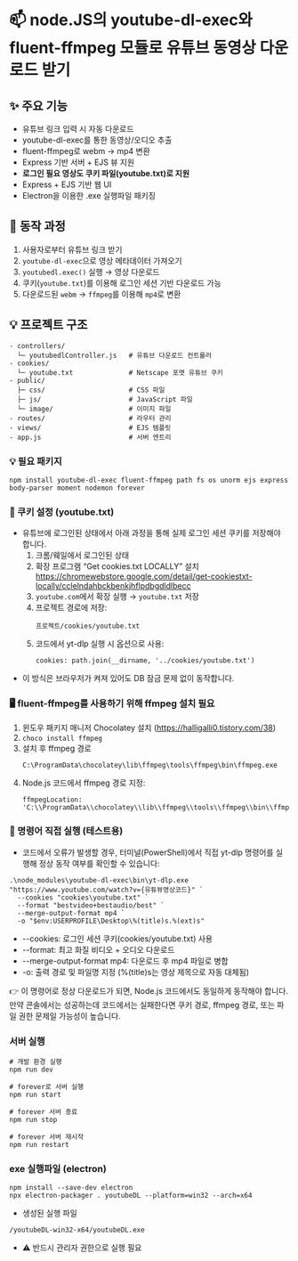 # 📫 node.JS의 youtube-dl-exec와 fluent-ffmpeg 모듈로 유튜브 동영상 다운로드 받기

## ✨ 주요 기능
- 유튜브 링크 입력 시 자동 다운로드
- youtube-dl-exec를 통한 동영상/오디오 추출
- fluent-ffmpeg로 webm → mp4 변환
- Express 기반 서버 + EJS 뷰 지원
- **로그인 필요 영상도 쿠키 파일(youtube.txt)로 지원**
- Express + EJS 기반 웹 UI
- Electron을 이용한 .exe 실행파일 패키징

## 📌 동작 과정
1. 사용자로부터 유튜브 링크 받기
2. `youtube-dl-exec`으로 영상 메타데이터 가져오기
3. `youtubedl.exec()` 실행 → 영상 다운로드
4. 쿠키(`youtube.txt`)를 이용해 로그인 세션 기반 다운로드 가능
5. 다운로드된 `webm` → `ffmpeg`를 이용해 `mp4`로 변환

## 💡 프로젝트 구조
```
- controllers/
  └─ youtubedlController.js   # 유튜브 다운로드 컨트롤러
- cookies/
  └─ youtube.txt              # Netscape 포맷 유튜브 쿠키
- public/
  ├─ css/                     # CSS 파일
  ├─ js/                      # JavaScript 파일
  └─ image/                   # 이미지 파일
- routes/                     # 라우터 관리
- views/                      # EJS 템플릿
- app.js                      # 서버 엔트리

```

### 💡 필요 패키지
```
npm install youtube-dl-exec fluent-ffmpeg path fs os unorm ejs express body-parser moment nodemon forever
```

### 🔑 쿠키 설정 (youtube.txt)
- 유튜브에 로그인된 상태에서 아래 과정을 통해 실제 로그인 세션 쿠키를 저장해야 합니다.
  1. 크롬/웨일에서 로그인된 상태
  2. 확장 프로그램 “Get cookies.txt LOCALLY” 설치
      https://chromewebstore.google.com/detail/get-cookiestxt-locally/cclelndahbckbenkjhflpdbgdldlbecc
  3. `youtube.com`에서 확장 실행 → `youtube.txt` 저장
  4. 프로젝트 경로에 저장:
      ```
      프로젝트/cookies/youtube.txt
      ```
  5. 코드에서 yt-dlp 실행 시 옵션으로 사용:
      ```
      cookies: path.join(__dirname, '../cookies/youtube.txt')
      ```
- 이 방식은 브라우저가 켜져 있어도 DB 잠금 문제 없이 동작합니다.


### 🖥 fluent-ffmpeg를 사용하기 위해 ffmpeg 설치 필요
1. 윈도우 패키지 매니저 Chocolatey 설치 (https://halligalli0.tistory.com/38)
2. `choco install ffmpeg`
3. 설치 후 ffmpeg 경로
    ```
    C:\ProgramData\chocolatey\lib\ffmpeg\tools\ffmpeg\bin\ffmpeg.exe
    ```
4. Node.js 코드에서 ffmpeg 경로 지정:
    ```
    ffmpegLocation: 'C:\\ProgramData\\chocolatey\\lib\\ffmpeg\\tools\\ffmpeg\\bin\\ffmpeg.exe'
    ```

### 🔧 명령어 직접 실행 (테스트용)
- 코드에서 오류가 발생할 경우, 터미널(PowerShell)에서 직접 yt-dlp 명령어를 실행해 정상 동작 여부를 확인할 수 있습니다:
```
.\node_modules\youtube-dl-exec\bin\yt-dlp.exe "https://www.youtube.com/watch?v={유튜뷰영상코드}" `
  --cookies "cookies\youtube.txt" `
  --format "bestvideo+bestaudio/best" `
  --merge-output-format mp4 `
  -o "$env:USERPROFILE\Desktop\%(title)s.%(ext)s"
```
  - --cookies: 로그인 세션 쿠키(cookies/youtube.txt) 사용
  - --format: 최고 화질 비디오 + 오디오 다운로드
  - --merge-output-format mp4: 다운로드 후 mp4 파일로 병합
  - -o: 출력 경로 및 파일명 지정 (%(title)s는 영상 제목으로 자동 대체됨)

👉 이 명령어로 정상 다운로드가 되면, Node.js 코드에서도 동일하게 동작해야 합니다.  
만약 콘솔에서는 성공하는데 코드에서는 실패한다면 쿠키 경로, ffmpeg 경로, 또는 파일 권한 문제일 가능성이 높습니다.

### 서버 실행
```
# 개발 환경 실행
npm run dev

# forever로 서버 실행
npm run start

# forever 서버 종료
npm run stop

# forever 서버 재시작
npm run restart

```

### exe 실행파일 (electron)
```
npm install --save-dev electron
npx electron-packager . youtubeDL --platform=win32 --arch=x64
```
- 생성된 실행 파일
```
/youtubeDL-win32-x64/youtubeDL.exe
```
- ⚠️ 반드시 관리자 권한으로 실행 필요